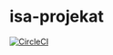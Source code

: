 # isa-projekat
[![CircleCI](https://circleci.com/gh/StefanLjubovic/isa-projekat.svg?style=shield)](https://app.circleci.com/pipelines/github/StefanLjubovic/isa-projekat?filter=all)